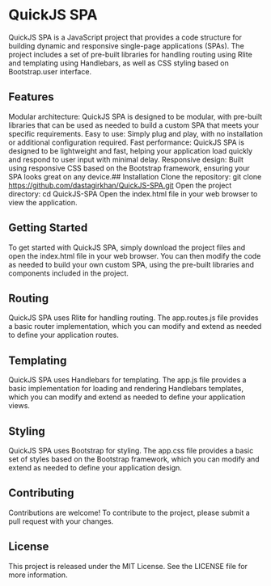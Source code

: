 # QuickJS SPA
QuickJS SPA is a JavaScript project that provides a code structure for building dynamic and responsive single-page applications (SPAs). The project includes a set of pre-built libraries for handling routing using Rlite and templating using Handlebars, as well as CSS styling based on Bootstrap.user interface.
## Features
  Modular architecture: QuickJS SPA is designed to be modular, with pre-built libraries that can be used as needed to build a custom SPA that meets your    specific requirements.
  Easy to use: Simply plug and play, with no installation or additional configuration required.
  Fast performance: QuickJS SPA is designed to be lightweight and fast, helping your application load quickly and respond to user input with minimal delay.
  Responsive design: Built using responsive CSS based on the Bootstrap framework, ensuring your SPA looks great on any device.## Installation
  Clone the repository: git clone https://github.com/dastagirkhan/QuickJS-SPA.git
  Open the project directory: cd QuickJS-SPA
  Open the index.html file in your web browser to view the application.
## Getting Started
To get started with QuickJS SPA, simply download the project files and open the index.html file in your web browser. You can then modify the code as needed to build your own custom SPA, using the pre-built libraries and components included in the project.
## Routing
QuickJS SPA uses Rlite for handling routing. The app.routes.js file provides a basic router implementation, which you can modify and extend as needed to define your application routes.
## Templating
QuickJS SPA uses Handlebars for templating. The app.js file provides a basic implementation for loading and rendering Handlebars templates, which you can modify and extend as needed to define your application views.
## Styling
QuickJS SPA uses Bootstrap for styling. The app.css file provides a basic set of styles based on the Bootstrap framework, which you can modify and extend as needed to define your application design.
## Contributing
Contributions are welcome! To contribute to the project, please submit a pull request with your changes.
## License
This project is released under the MIT License. See the LICENSE file for more information.
